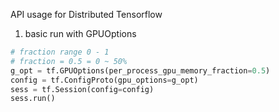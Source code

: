 API usage for Distributed Tensorflow

1. basic run with GPUOptions <br>
```python
# fraction range 0 - 1
# fraction = 0.5 = 0 ~ 50%
g_opt = tf.GPUOptions(per_process_gpu_memory_fraction=0.5)
config = tf.ConfigProto(gpu_options=g_opt)
sess = tf.Session(config=config)
sess.run()
```

